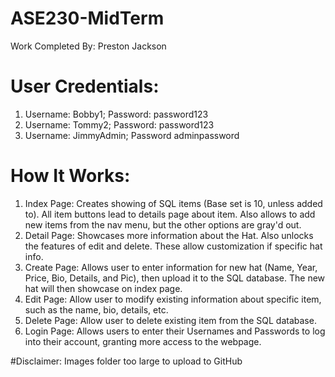 # ASE230-MidTerm
Work Completed By: Preston Jackson

# User Credentials:
1. Username: Bobby1; Password: password123
2. Username: Tommy2; Password: password123
3. Username: JimmyAdmin; Password adminpassword

# How It Works:

1. Index Page: Creates showing of SQL items (Base set is 10, unless added to). All item buttons lead to details page about item. Also allows to add new items from the nav menu, but the other options are gray'd out.
2. Detail Page: Showcases more information about the Hat. Also unlocks the features of edit and delete. These allow customization if specific hat info.
3. Create Page: Allows user to enter information for new hat (Name, Year, Price, Bio, Details, and Pic), then upload it to the SQL database. The new hat will then showcase on index page.
4. Edit Page: Allow user to modify existing information about specific item, such as the name, bio, details, etc.
5. Delete Page: Allow user to delete existing item from the SQL database.
6. Login Page: Allows users to enter their Usernames and Passwords to log into their account, granting more access to the webpage.

#Disclaimer: Images folder too large to upload to GitHub
